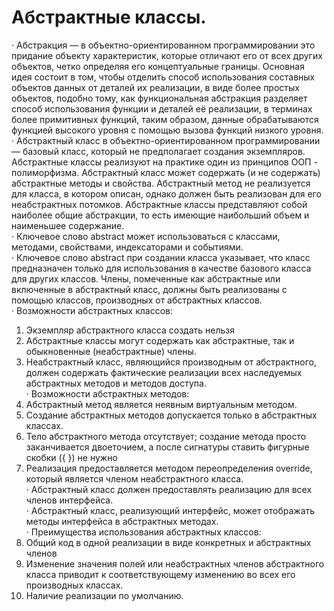 <h1> Абстрактные классы. </h1>
 
· Абстракция — в объектно-ориентированном программировании это придание объекту характеристик, которые отличают его от всех других объектов, четко определяя его концептуальные границы. Основная идея состоит в том, чтобы отделить способ использования составных объектов данных от деталей их реализации, в виде более простых объектов, подобно тому, как функциональная абстракция разделяет способ использования функции и деталей её реализации, в терминах более примитивных функций, таким образом, данные обрабатываются функцией высокого уровня с помощью вызова функций низкого уровня. </br>
· Абстрактный класс в объектно-ориентированном программировании — базовый класс, который не предполагает создания экземпляров. Абстрактные классы реализуют на практике один из принципов ООП - полиморфизма. Абстрактный класс может содержать (и не содержать) абстрактные методы и свойства. Абстрактный метод не реализуется для класса, в котором описан, однако должен быть реализован для его неабстрактных потомков. Абстрактные классы представляют собой наиболее общие абстракции, то есть имеющие наибольший объем и наименьшее содержание. </br>
· Ключевое слово abstract может использоваться с классами, методами, свойствами, индексаторами и событиями.  </br>
· Ключевое слово abstract при создании класса указывает, что класс предназначен только для использования в качестве базового класса для других классов. Члены, помеченные как абстрактные или включенные в абстрактный класс, должны быть реализованы с помощью классов, производных от абстрактных классов. </br>
· Возможности абстрактных классов:</br> 
1) Экземпляр абстрактного класса создать нельзя 
2) Абстрактные классы могут содержать как абстрактные, так и обыкновенные (неабстрактные) члены. 
3) Неабстрактный класс, являющийся производным от абстрактного, должен содержать фактические реализации всех наследуемых абстрактных методов и методов доступа. </br>
· Возможности абстрактных методов: 
1) Абстрактный метод является неявным виртуальным методом. </br>
2) Создание абстрактных методов допускается только в абстрактных классах. </br>
3) Тело абстрактного метода отсутствует; создание метода просто заканчивается двоеточием, а после сигнатуры ставить фигурные скобки ({ }) не нужно </br>
4) Реализация предоставляется методом переопределения override, который является членом неабстрактного класса. </br>
· Абстрактный класс должен предоставлять реализацию для всех членов интерфейса. </br>
· Абстрактный класс, реализующий интерфейс, может отображать методы интерфейса в абстрактных методах. </br>
· Преимущества использования абстрактных классов: </br>
1) Общий код в одной реализации в виде конкретных и абстрактных членов 
2) Изменение значения полей или неабстрактных членов абстрактного класса приводит к соответствующему изменению во всех его производных классах.</br>
3) Наличие реализации по умолчанию. </br>
